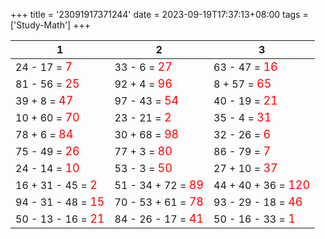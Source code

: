 +++ 
title = '23091917371244' 
date = 2023-09-19T17:37:13+08:00 
tags = ['Study-Math'] 
+++ 

1 | 2 | 3 
-- | -- | -- 
24 - 17 = <font color=red size=4>7</font> | 33 - 6 = <font color=red size=4>27</font> | 63 - 47 = <font color=red size=4>16</font> 
81 - 56 = <font color=red size=4>25</font> | 92 + 4 = <font color=red size=4>96</font> | 8 + 57 = <font color=red size=4>65</font> 
39 + 8 = <font color=red size=4>47</font> | 97 - 43 = <font color=red size=4>54</font> | 40 - 19 = <font color=red size=4>21</font> 
10 + 60 = <font color=red size=4>70</font> | 23 - 21 = <font color=red size=4>2</font> | 35 - 4 = <font color=red size=4>31</font> 
78 + 6 = <font color=red size=4>84</font> | 30 + 68 = <font color=red size=4>98</font> | 32 - 26 = <font color=red size=4>6</font> 
75 - 49 = <font color=red size=4>26</font> | 77 + 3 = <font color=red size=4>80</font> | 86 - 79 = <font color=red size=4>7</font> 
24 - 14 = <font color=red size=4>10</font> | 53 - 3 = <font color=red size=4>50</font> | 27 + 10 = <font color=red size=4>37</font> 
16 + 31 - 45 = <font color=red size=4>2</font> | 51 - 34 + 72 = <font color=red size=4>89</font> | 44 + 40 + 36 = <font color=red size=4>120</font> 
94 - 31 - 48 = <font color=red size=4>15</font> | 70 - 53 + 61 = <font color=red size=4>78</font> | 93 - 29 - 18 = <font color=red size=4>46</font> 
50 - 13 - 16 = <font color=red size=4>21</font> | 84 - 26 - 17 = <font color=red size=4>41</font> | 50 - 16 - 33 = <font color=red size=4>1</font> 

